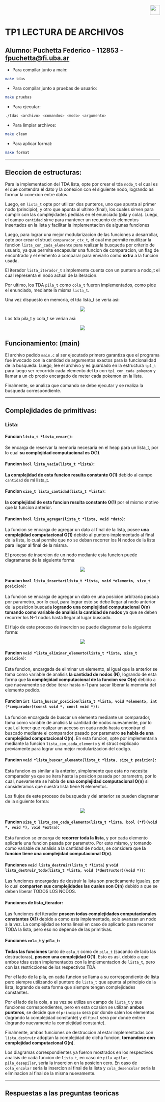 <div align="right">
<img width="32px" src="img/algo2.svg">
</div>

# TP1 LECTURA DE ARCHIVOS

## Alumno: Puchetta Federico - 112853 - fpuchetta@fi.uba.ar

- Para compilar junto a main:

```bash
make tdas
```

- Para compilar junto a pruebas de usuario:

```bash
make pruebas
```

- Para ejecutar:

```bash
./tdas <archivo> <comandos> <modo> <argumento>
```

- Para limpiar archivos:

```bash
make clean
```

- Para aplicar format:

```bash
make format
```

---

##  Eleccion de estructuras:

Para la implementacion del TDA lista, opte por crear el tda `nodo_t` el cual es el que contendra el dato y la conexion con el siguiente nodo, logrando asi formar la conexion entre datos.

Luego, en `lista_t` opte por utilizar dos punteros, uno que apunta al primer nodo (principio), y otro que apunta al ultimo (final), los cuales sirven para cumplir con las complejidades pedidas en el enunciado (pila y cola). Luego, el campo `cantidad` sirve para mantener un recuento de elementos insertados en la lista y facilitar la implementacion de algunas funciones

Luego, para lograr una mejor modularizacion de las funciones a desarrollar, opte por crear el struct `comparador_ctx_t`, el cual me permite reutilizar la funcion `lista_con_cada_elemento` para realizar la busqueda por criterio de usuario, ya que permite encapsular una funcion de comparacion, un flag de encontrado y el elemento a comparar para enviarlo como **extra** a la funcion usada.

El iterador `lista_iterador_t` simplemente cuenta con un puntero a nodo_t el cual representa el nodo actual de la iteracion.

Por ultimo, los TDA `pila_t` como `cola_t` fueron implementados, como pide el enunciado, mediante la misma `lista_t`.



Una vez dispuesto en memoria, el tda lista_t se veria asi:

<div align="center">
<img src="img/lista_memoria.svg">
</div>

Los tda pila_t y cola_t se verian asi:

<div align="center">
<img src="img/lista_y_cola.svg">
</div>

## Funcionamiento: (main)

El archivo pedido `main.c` al ser ejecutado primero garantiza que el programa fue invocado con la cantidad de argumentos exactos para la funcionalidad de la busqueda. Luego, lee el archivo y es guardado en la estructura `tp1_t` para luego ser recorrido cada elemento del tp con `tp1_con_cada_pokemon` y llamar a un cb propio encargado de meter cada pokemon en la lista.

Finalmente, se analiza que comando se debe ejecutar y se realiza la busqueda correspondiente.

---

## Complejidades de primitivas:

### Lista:

#### Funcion `lista_t *lista_crear()`:

Se encarga de reservar la memoria necesaria en el heap para un lista_t, por lo cual **su complejidad computacional es O(1)**.

#### Funcion `bool lista_vacia(lista_t *lista)`:

**La complejidad de esta funcion resulta constante O(1)** debido al campo `cantidad` de mi lista_t.

#### Funcion `size_t lista_cantidad(lista_t *lista)`:

**la complejidad de esta funcion resulta constante O(1)** por el mismo motivo que la funcion anterior.

#### Funcion `bool lista_agregar(lista_t *lista, void *dato)`:

La funcion se encarga de agregar un dato al final de la lista, posee **una complejidad computacional O(1)** debido al puntero implementado al final de la lista, lo cual permite que no se deban recorrer los N nodos de la lista para llegar al final de la misma.

El proceso de insercion de un nodo mediante esta funcion puede diagramarse de la siguiente forma:

<div align="center">
<img src="img/lista_agregar.svg">
</div>

#### Funcion `bool lista_insertar(lista_t *lista, void *elemento, size_t posicion)`:

La funcion se encarga de agregar un dato en una posicion arbitraria pasada por parametro, por lo cual, para lograr esto se debe llegar al nodo anterior de la posicion buscada **logrando una complejidad computacional O(n) tomando como variable de analisis la cantidad de nodos** ya que se deben recorrer los N-1 nodos hasta llegar al lugar buscado.

El flujo de este proceso de insercion se puede diagramar de la siguiente forma:

<div align="center">
<img src="img/lista_insertar_flujo.svg">
</div>

#### Funcion `void *lista_eliminar_elemento(lista_t *lista, size_t posicion)`:

Esta funcion, encargada de eliminar un elemento, al igual que la anterior se toma como variable de analisis **la cantidad de nodos (N)**, logrando de esta forma que **la complejidad computacional de la funcion sea O(n)** debido a que nuevamente se debe iterar hasta n-1 para sacar liberar la memoria del elemento pedido.

#### Funcion `int lista_buscar_posicion(lista_t *lista, void *elemento, int (*comparador)(const void *, const void *))`:

La funcion encargada de buscar un elemento mediante un comparador, toma como variable de analisis la cantidad de nodos nuevamente, por lo cual, al tener que realizar un acceso en cada nodo hasta encontrar el buscado mediante el comparador pasado por parametro **se habla de una complejidad computacional O(n)**. En esta funcion, opte por implementarla mediante la funcion `lista_con_cada_elemento` y el struct explicado previamente para lograr una mejor modularizacion del codigo.

#### Funcion `void *lista_buscar_elemento(lista_t *lista, size_t posicion)`:

Esta funcion es similar a la anterior, simplemente que esta no necesita comparador ya que se itera hasta la posicion pasada por parametro, por lo cual, nuevamente se habla de **una complejidad computacional O(n)** si consideramos que nuestra lista tiene N elementos.

Los flujos de este proceso de busqueda y del anterior se pueden diagramar de la siguiente forma:

<div align="center">
<img src="img/lista_buscar_flujo.svg">
</div>

#### Funcion `size_t lista_con_cada_elemento(lista_t *lista, bool (*f)(void *, void *), void *extra)`:

Esta funcion se encarga de **recorrer toda la lista**, y por cada elemento aplicarle una funcion pasada por parametro. Por esto mismo, y tomando como variable de analisis a la cantidad de nodos, se considera que **la funcion tiene una complejidad computacional O(n)**.

#### Funciones `void lista_destruir(lista_t *lista)` y `void lista_destruir_todo(lista_t *lista, void (*destructor)(void *))`:

Las funciones encargadas de destruir la lista son practicamente iguales, por lo cual **comparten sus complejidades las cuales son O(n)** debido a que se deben liberar TODOS LOS NODOS.

#### Funciones de lista_iterador:

Las funciones del iterador **poseen todas complejidades computacionales constantes O(1)** debido a como esta implementado, solo avanzan un nodo a la vez. La complejidad se torna lineal en caso de aplicarlo para recorrer TODA la lista, pero eso no depende de las primitivas.

#### Funciones `cola_t` y `pila_t`:

**Todas las funciones** tanto de `cola_t` como de `pila_t` (sacando de lado las destructoras), **poseen una complejidad O(1)**. Esto es asi, debido a que ambos tdas estan implementados con la implementacion de `lista_t`, pero con las restricciones de los respectivos TDA.

Por el lado de la pila, en cada funcion se llama a su correspondiente de lista pero siempre utilizando el puntero de `lista_t` que apunta al principio de la lista, logrando de esta forma que siempre tengan complejidades constantes.

Por el lado de la cola, a su vez se utiliza un campo de `lista_t` y sus funciones correspondientes, pero en esta ocasion se utilizan **ambos punteros**, se decide que el `principio` sera por donde salen los elementos (logrando la complejidad constante) y el `final` sera por donde entren (logrando nuevamente la complejidad constante).

Finalmente, ambas funciones de destruccion al estar implementadas con `lista_destruir` adoptan la complejidad de dicha funcion, **tornandose con complejidad computacional O(n)**.

Los diagramas correspondientes ya fueron mostrados en los respectivos analisis de cada funcion de `lista_t`, en caso de `pila_apilar`, `pila_desapilar`, seria la insercion en la posicion cero. En caso de `cola_encolar` seria la insercion al final de la lista y `cola_desencolar` seria la eliminacion al final de la misma nuevamente.

---

## Respuestas a las preguntas teoricas
